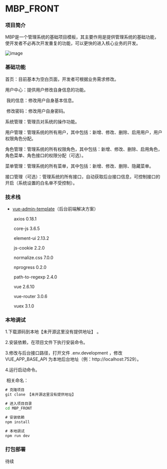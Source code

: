 # MBP_FRONT
### 项目简介

MBP是一个管理系统的基础项目模板，其主要作用是提供管理系统的基础功能，使开发者不必再次开发重复的功能，可以更快的进入核心业务的开发。

![image](https://github.com/DY56GO/MarkdownImg/blob/master/MBP/MBP-1.png "BMP-1")



### 基础功能

首页：目前基本为空白页面，开发者可根据业务需求修改。

用户中心：提供用户修改自身信息的功能。

​	我的信息：修改用户自身基本信息。

​	修改密码：修改用户自身密码。

系统管理：管理员对系统的操作功能。

​	用户管理：管理系统的所有用户，其中包括：新增、修改、删除、启用用户，用户权限角色分配。

​	角色管理：管理系统的所有权限角色，其中包括：新增、修改、删除、启用角色，角色菜单、角色接口的权限分配（可选）。

​	菜单管理：管理系统的所有菜单，其中包括：新增、修改、删除、隐藏菜单。

​	接口管理（可选）：管理系统的所有接口，自动获取后台接口信息，可控制接口的开启（系统设置的白名单不受控制）。



### 技术栈

- [vue-admin-template](https://github.com/PanJiaChen/vue-admin-template)（后台前端解决方案）

  ​	axios 0.18.1

  ​	core-js 3.6.5

  ​	element-ui 2.13.2

  ​	js-cookie 2.2.0

  ​	normalize.css 7.0.0

  ​	nprogress 0.2.0

  ​	path-to-regexp 2.4.0

  ​	vue 2.6.10

  ​	vue-router 3.0.6

  ​	vuex 3.1.0



### 本地调试

1.下载源码到本地【未开源这里没有提供地址】 。

2.安装依赖，在项目文件下执行安装命令。

3.修改与后台接口路径，打开文件 .env.development ，修改 VUE_APP_BASE_API 为本地后台地址（例：http://localhost:7529）。

4.运行启动命令。

​	相关命名：

```cmd
# 克隆项目
git clone 【未开源这里没有提供地址】 

# 进入项目目录
cd MBP_FRONT

# 安装依赖
npm install

# 本地调试
npm run dev
```



### 打包部署

待续
